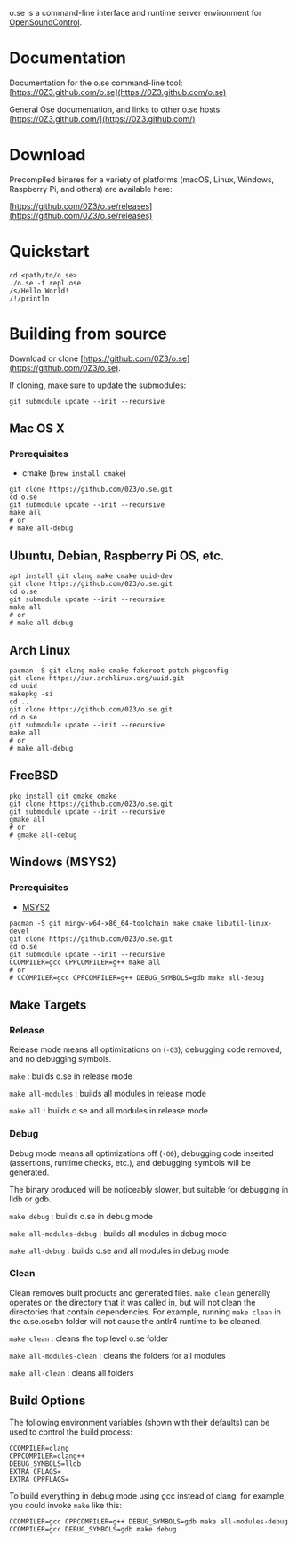 o.se is a command-line interface and runtime server
environment for
[OpenSoundControl](https://opensoundcontrol.stanford.edu).

# Documentation

Documentation for the o.se command-line tool:
[https://0Z3.github.com/o.se](https://0Z3.github.com/o.se)

General Ose documentation, and links to other o.se hosts: 
[https://0Z3.github.com/](https://0Z3.github.com/)

# Download

Precompiled binares for a variety of platforms (macOS, Linux,
Windows, Raspberry Pi, and others) are available here:

[https://github.com/0Z3/o.se/releases](https://github.com/0Z3/o.se/releases)

# Quickstart

```
cd <path/to/o.se>
./o.se -f repl.ose
/s/Hello World!
/!/println
```

# Building from source

Download or clone 
[https://github.com/0Z3/o.se](https://github.com/0Z3/o.se).

If cloning, make sure to update the submodules:

    git submodule update --init --recursive

## Mac OS X

### Prerequisites

* cmake (`brew install cmake`)

```
git clone https://github.com/0Z3/o.se.git
cd o.se
git submodule update --init --recursive
make all
# or
# make all-debug
```

## Ubuntu, Debian, Raspberry Pi OS, etc.

```
apt install git clang make cmake uuid-dev
git clone https://github.com/0Z3/o.se.git
cd o.se
git submodule update --init --recursive
make all
# or 
# make all-debug
```

## Arch Linux

```
pacman -S git clang make cmake fakeroot patch pkgconfig
git clone https://aur.archlinux.org/uuid.git
cd uuid
makepkg -si
cd ..
git clone https://github.com/0Z3/o.se.git
cd o.se
git submodule update --init --recursive
make all
# or 
# make all-debug
```

## FreeBSD

```
pkg install git gmake cmake 
git clone https://github.com/0Z3/o.se.git
git submodule update --init --recursive
gmake all
# or
# gmake all-debug
```

## Windows (MSYS2)

### Prerequisites

* [MSYS2](https://www.msys2.org)

```
pacman -S git mingw-w64-x86_64-toolchain make cmake libutil-linux-devel
git clone https://github.com/0Z3/o.se.git
cd o.se
git submodule update --init --recursive
CCOMPILER=gcc CPPCOMPILER=g++ make all
# or
# CCOMPILER=gcc CPPCOMPILER=g++ DEBUG_SYMBOLS=gdb make all-debug
```

## Make Targets

### Release

Release mode means all optimizations on (`-O3`), debugging
code removed, and no debugging symbols.

`make` : builds o.se in release mode

`make all-modules` : builds all modules in release mode

`make all` : builds o.se and all modules in release mode

### Debug

Debug mode means all optimizations off (`-O0`), debugging
code inserted (assertions, runtime checks, etc.), and 
debugging symbols will be generated.

The binary produced will be noticeably slower, but suitable for
debugging in lldb or gdb.

`make debug` : builds o.se in debug mode

`make all-modules-debug` : builds all modules in debug mode

`make all-debug` : builds o.se and all modules in debug mode

### Clean

Clean removes built products and generated files. `make clean`
generally operates on the directory that it was called in, but
will not clean the directories that contain dependencies. 
For example, running `make clean` in the o.se.oscbn folder
will not cause the antlr4 runtime to be cleaned.

`make clean` : cleans the top level o.se folder

`make all-modules-clean` : cleans the folders for all modules

`make all-clean` : cleans all folders

## Build Options

The following environment variables (shown with their defaults) can
be used to control the build process:

    CCOMPILER=clang
    CPPCOMPILER=clang++
    DEBUG_SYMBOLS=lldb
    EXTRA_CFLAGS=
    EXTRA_CPPFLAGS=
    
To build everything in debug mode using gcc instead of clang, for
example, you could invoke `make` like this:

```
CCOMPILER=gcc CPPCOMPILER=g++ DEBUG_SYMBOLS=gdb make all-modules-debug
CCOMPILER=gcc DEBUG_SYMBOLS=gdb make debug
```
